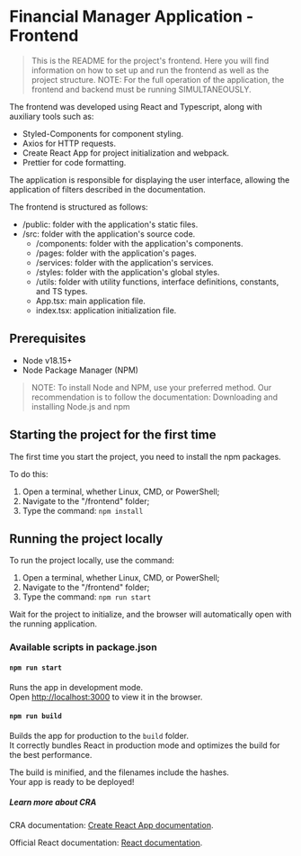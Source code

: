 # Financial Manager Application - Frontend

> This is the README for the project's frontend. Here you will find information on how to set up and run the frontend as well as the project structure.
> NOTE: For the full operation of the application, the frontend and backend must be running SIMULTANEOUSLY.

The frontend was developed using React and Typescript, along with auxiliary tools such as:

- Styled-Components for component styling.
- Axios for HTTP requests.
- Create React App for project initialization and webpack.
- Prettier for code formatting.

The application is responsible for displaying the user interface, allowing the application of filters described in the documentation.

The frontend is structured as follows:

- /public: folder with the application's static files.
- /src: folder with the application's source code.
  - /components: folder with the application's components.
  - /pages: folder with the application's pages.
  - /services: folder with the application's services.
  - /styles: folder with the application's global styles.
  - /utils: folder with utility functions, interface definitions, constants, and TS types.
  - App.tsx: main application file.
  - index.tsx: application initialization file.

## Prerequisites

- Node v18.15+
- Node Package Manager (NPM)

> NOTE: To install Node and NPM, use your preferred method. Our recommendation is to follow the documentation: Downloading and installing Node.js and npm

## Starting the project for the first time

The first time you start the project, you need to install the npm packages.

To do this:

1. Open a terminal, whether Linux, CMD, or PowerShell;
2. Navigate to the "/frontend" folder;
3. Type the command: `npm install`

## Running the project locally

To run the project locally, use the command:

1. Open a terminal, whether Linux, CMD, or PowerShell;
2. Navigate to the "/frontend" folder;
3. Type the command: `npm run start`

Wait for the project to initialize, and the browser will automatically open with the running application.

### Available scripts in package.json

#### `npm run start`

Runs the app in development mode.\
Open [http://localhost:3000](http://localhost:3000) to view it in the browser.

#### `npm run build`

Builds the app for production to the `build` folder.\
It correctly bundles React in production mode and optimizes the build for the best performance.

The build is minified, and the filenames include the hashes.\
Your app is ready to be deployed!

##### Learn more about CRA

CRA documentation: [Create React App documentation](https://facebook.github.io/create-react-app/docs/getting-started).

Official React documentation: [React documentation](https://reactjs.org/).
